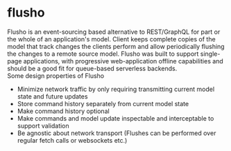 # flusho
Flusho is an event-sourcing based alternative to REST/GraphQL for part or the whole of an application's model. Client keeps complete copies of the model that track changes the clients perform and allow periodically flushing the changes to a remote source model. Flusho was built to support single-page applications, with progressive web-application offline capabilities and should be a good fit for queue-based serverless backends.   
Some design properties of Flusho
* Minimize network traffic by only requiring transmitting current model state and future updates
* Store command history separately from current model state
* Make command history optional
* Make commands and model update inspectable and interceptable to support validation
* Be agnostic about network transport (Flushes can be performed over regular fetch calls or websockets etc.)
